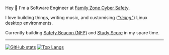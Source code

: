 Hey 👋 I'm a Software Engineer at [Family Zone Cyber Safety](https://www.familyzone.com/anz/families).

I love building things, writing music, and customising (*["ricing"](https://www.reddit.com/r/unixporn)*) Linux desktop environments.

Currently building [Safety Beacon (NFP)](https://github.com/safetybeacon) and [Study Score](https://studyscore.app) in my spare time.

---

[![GitHub stats](https://github-readme-stats.vercel.app/api?username=tobyscott25&theme=material-palenight&hide_border=true&count_private=true&include_all_commits=true&show_icons=true&include_all_commits=true&hide_rank=true)](https://github.com/anuraghazra/github-readme-stats)
[![Top Langs](https://github-readme-stats.vercel.app/api/top-langs/?username=tobyscott25&theme=material-palenight&hide_border=true&layout=compact&langs_count=8)](https://github.com/anuraghazra/github-readme-stats)
